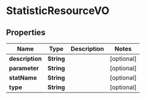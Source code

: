 
# StatisticResourceVO

## Properties
Name | Type | Description | Notes
------------ | ------------- | ------------- | -------------
**description** | **String** |  |  [optional]
**parameter** | **String** |  |  [optional]
**statName** | **String** |  |  [optional]
**type** | **String** |  |  [optional]



